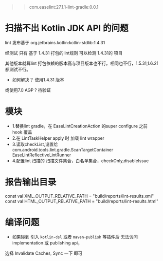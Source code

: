 > > com.easelint:27.1.1-lint-gradle:0.0.1

# 扫描不出 Kotlin JDK API 的问题

lint 发布基于 org.jetbrains.kotlin:kotlin-stdlib:1.4.31

经测试 只有 基于 1.4.31 打包的lint规则 可以检测 1.4.31的 项目

其他版本就算lint 打包依赖的版本高与项目版本也不行。相同也不行，1.5.31,1.6.21 都测试不行。

* 如何解决？
  使用1.4.31 版本

或使用7.0 AGP ? 待验证

# 模块

* 1.替换lint gradle，在 EaseLintCreationAction 的super configure 之前 hook 覆盖
* 2.在 LintTaskHelper apply 时 加载 lint wrapper
* 3.读取checkList,设置给 com.android.tools.lint.gradle.ScanTargetContainer EaseLintReflectiveLintRunner
* 4.配置lint 扫描的 扫描文件集合，白名单集合，checkOnly,disableIssue

# 报告输出目录

const val XML_OUTPUT_RELATIVE_PATH = "build/reports/lint-results.xml"
const val HTML_OUTPUT_RELATIVE_PATH = "build/reports/lint-results.html"

# 编译问题

* 如果碰到 引入  `kotlin-dsl` 或者 `maven-publish` 等插件后 无法访问 implementation 或 publishing api，

选择 Invalidate Caches, Sync 一下 即可
